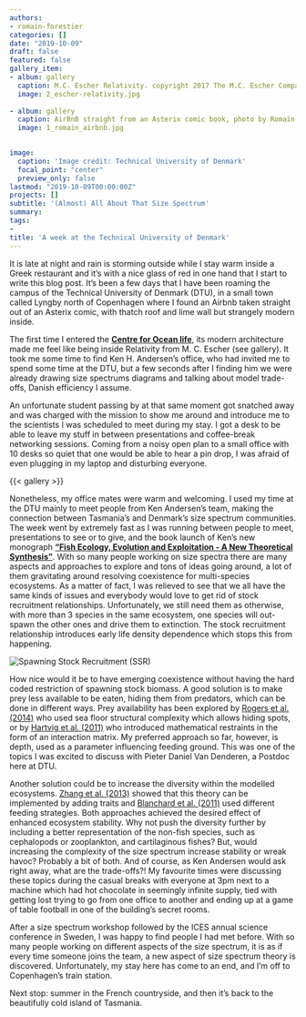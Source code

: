 ```yaml
---
authors:
- romain-forestier
categories: []
date: "2019-10-09"
draft: false
featured: false
gallery_item:
- album: gallery
  caption: M.C. Escher Relativity. copyright 2017 The M.C. Escher Company, The Netherlands
  image: 2_escher-relativity.jpg
  
- album: gallery
  caption: AirBnB straight from an Asterix comic book, photo by Romain Forestier
  image: 1_romain_airbnb.jpg

  
image:
  caption: 'Image credit: Technical University of Denmark'
  focal_point: "center"
  preview_only: false
lastmod: "2019-10-09T00:00:00Z"
projects: []
subtitle: '(Almost) All About That Size Spectrum'
summary: 
tags:
- 
title: 'A week at the Technical University of Denmark'
---
```

It is late at night and rain is storming outside while I stay warm inside a Greek restaurant and it’s with a nice glass of red in one hand that I start to write this blog post. It’s been a few days that I have been roaming the campus of the Technical University of Denmark (DTU), in a small town called Lyngby north of Copenhagen where I found an Airbnb taken straight out of an Asterix comic, with thatch roof and lime wall but strangely modern inside. 

The first time I entered the **[Centre for Ocean life](http://www.oceanlifecentre.dk)**, its modern architecture made me feel like being inside Relativity from M. C. Escher (see gallery). It took me some time to find Ken H. Andersen’s office, who had invited me to spend some time at the DTU, but a few seconds after I finding him we were already drawing size spectrums diagrams and talking about model trade-offs, Danish efficiency I assume.

An unfortunate student passing by at that same moment got snatched away and was charged with the mission to show me around and introduce me to the scientists I was scheduled to meet during my stay. I got a desk to be able to leave my stuff in between presentations and coffee-break networking sessions. Coming from a noisy open plan to a small office with 10 desks so quiet that one would be able to hear a pin drop, I was afraid of even plugging in my laptop and disturbing everyone.

{{< gallery >}}

Nonetheless, my office mates were warm and welcoming. I used my time at the DTU mainly to meet people from Ken Andersen’s team, making the connection between Tasmania’s and Denmark’s size spectrum communities. The week went by extremely fast as I was running between people to meet, presentations to see or to give, and the book launch of Ken’s new monograph **[“Fish Ecology, Evolution and Exploitation - A New Theoretical Synthesis”](https://press.princeton.edu/books/hardcover/9780691176550/fish-ecology-evolution-and-exploitation)**. 
With so many people working on size spectra there are many aspects and approaches to explore and tons of ideas going around, a lot of them gravitating around resolving coexistence for multi-species ecosystems. As a matter of fact, I was relieved to see that we all have the same kinds of issues and everybody would love to get rid of stock recruitment relationships. Unfortunately, we still need them as otherwise, with more than 3 species in the same ecosystem, one species will out-spawn the other ones and drive them to extinction. The stock recruitment relationship introduces early life density dependence which stops this from happening.

![Spawning Stock Recruitment (SSR)](/img/SSR.png)

How nice would it be to have emerging coexistence without having the hard coded restriction of spawning stock biomass. A good solution is to make prey less available to be eaten, hiding them from predators, which can be done in different ways. Prey availability has been explored by [Rogers et al. (2014)](https://doi.org/10.1016/j.cub.2014.03.026) who used sea floor structural complexity which allows hiding spots, or by [Hartvig et al. (2011)](https://doi.org/10.1016/j.jtbi.2010.12.006) who introduced mathematical restraints in the form of an interaction matrix. My preferred approach so far, however, is depth, used as a parameter influencing feeding ground. This was one of the topics I was excited to discuss with Pieter Daniel Van Denderen, a Postdoc here at DTU. 

Another solution could be to increase the diversity within the modelled ecosystems. [Zhang et al. (2013)](https://doi.org/10.1007/s12080-012-0160-6) showed that this theory can be implemented by adding traits and [Blanchard et al. (2011)](https://doi.org/10.1007/s12080-010-0078-9) used different feeding strategies. Both approaches achieved the desired effect of enhanced ecosystem stability. Why not push the diversity further by including a better representation of the non-fish species, such as cephalopods or zooplankton, and cartilaginous fishes? But, would increasing the complexity of the size spectrum increase stability or wreak havoc? Probably a bit of both. And of course, as Ken Andersen would ask right away, what are the trade-offs?! My favourite times were discussing these topics during the casual breaks with everyone at 3pm next to a machine which had hot chocolate in seemingly infinite supply, tied with getting lost trying to go from one office to another and ending up at a game of table football in one of the building’s secret rooms.

After a size spectrum workshop followed by the ICES annual science conference in Sweden, I was happy to find people I had met before. With so many people working on different aspects of the size spectrum, it is as if every time someone joins the team, a new aspect of size spectrum theory is discovered. Unfortunately, my stay here has come to an end, and I’m off to Copenhagen’s train station.

Next stop: summer in the French countryside, and then it’s back to the beautifully cold island of Tasmania.
